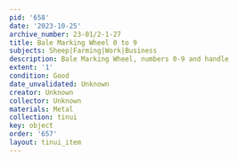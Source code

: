 ```yaml
---
pid: '658'
date: '2023-10-25'
archive_number: 23-01/2-1-27
title: Bale Marking Wheel 0 to 9
subjects: Sheep|Farming|Work|Business
description: Bale Marking Wheel, numbers 0-9 and handle
extent: '1'
condition: Good
date_unvalidated: Unknown
creator: Unknown
collector: Unknown
materials: Metal
collection: tinui
key: object
order: '657'
layout: tinui_item
---
```

